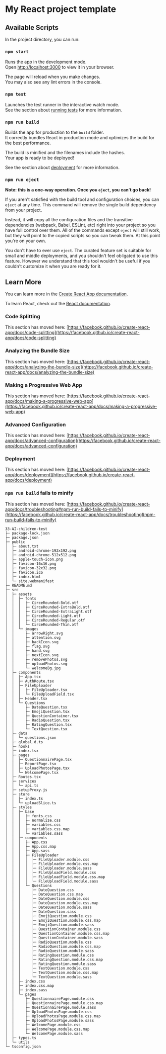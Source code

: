 # My React project template

## Available Scripts

In the project directory, you can run:

### `npm start`

Runs the app in the development mode.\
Open [http://localhost:3000](http://localhost:3000) to view it in your browser.

The page will reload when you make changes.\
You may also see any lint errors in the console.

### `npm test`

Launches the test runner in the interactive watch mode.\
See the section about [running tests](https://facebook.github.io/create-react-app/docs/running-tests) for more information.

### `npm run build`

Builds the app for production to the `build` folder.\
It correctly bundles React in production mode and optimizes the build for the best performance.

The build is minified and the filenames include the hashes.\
Your app is ready to be deployed!

See the section about [deployment](https://facebook.github.io/create-react-app/docs/deployment) for more information.

### `npm run eject`

**Note: this is a one-way operation. Once you `eject`, you can't go back!**

If you aren't satisfied with the build tool and configuration choices, you can `eject` at any time. This command will remove the single build dependency from your project.

Instead, it will copy all the configuration files and the transitive dependencies (webpack, Babel, ESLint, etc) right into your project so you have full control over them. All of the commands except `eject` will still work, but they will point to the copied scripts so you can tweak them. At this point you're on your own.

You don't have to ever use `eject`. The curated feature set is suitable for small and middle deployments, and you shouldn't feel obligated to use this feature. However we understand that this tool wouldn't be useful if you couldn't customize it when you are ready for it.

## Learn More

You can learn more in the [Create React App documentation](https://facebook.github.io/create-react-app/docs/getting-started).

To learn React, check out the [React documentation](https://reactjs.org/).

### Code Splitting

This section has moved here: [https://facebook.github.io/create-react-app/docs/code-splitting](https://facebook.github.io/create-react-app/docs/code-splitting)

### Analyzing the Bundle Size

This section has moved here: [https://facebook.github.io/create-react-app/docs/analyzing-the-bundle-size](https://facebook.github.io/create-react-app/docs/analyzing-the-bundle-size)

### Making a Progressive Web App

This section has moved here: [https://facebook.github.io/create-react-app/docs/making-a-progressive-web-app](https://facebook.github.io/create-react-app/docs/making-a-progressive-web-app)

### Advanced Configuration

This section has moved here: [https://facebook.github.io/create-react-app/docs/advanced-configuration](https://facebook.github.io/create-react-app/docs/advanced-configuration)

### Deployment

This section has moved here: [https://facebook.github.io/create-react-app/docs/deployment](https://facebook.github.io/create-react-app/docs/deployment)

### `npm run build` fails to minify

This section has moved here: [https://facebook.github.io/create-react-app/docs/troubleshooting#npm-run-build-fails-to-minify](https://facebook.github.io/create-react-app/docs/troubleshooting#npm-run-build-fails-to-minify)

```
33-AI-children-test
├─ package-lock.json
├─ package.json
├─ public
│  ├─ about.txt
│  ├─ android-chrome-192x192.png
│  ├─ android-chrome-512x512.png
│  ├─ apple-touch-icon.png
│  ├─ favicon-16x16.png
│  ├─ favicon-32x32.png
│  ├─ favicon.ico
│  ├─ index.html
│  └─ site.webmanifest
├─ README.md
├─ src
│  ├─ assets
│  │  ├─ fonts
│  │  │  ├─ CirceRounded-Bold.otf
│  │  │  ├─ CirceRounded-ExtraBold.otf
│  │  │  ├─ CirceRounded-ExtraLight.otf
│  │  │  ├─ CirceRounded-Light.otf
│  │  │  ├─ CirceRounded-Regular.otf
│  │  │  └─ CirceRounded-Thin.otf
│  │  └─ images
│  │     ├─ arrowRight.svg
│  │     ├─ attention.svg
│  │     ├─ backIcon.svg
│  │     ├─ flag.svg
│  │     ├─ hand.svg
│  │     ├─ nextIcon.svg
│  │     ├─ removePhotos.svg
│  │     ├─ uploadPhotos.svg
│  │     └─ welcomeBg.jpg
│  ├─ components
│  │  ├─ App.tsx
│  │  ├─ AuthRoute.tsx
│  │  ├─ FileUploader
│  │  │  ├─ FileUploader.tsx
│  │  │  └─ FileUploadField.tsx
│  │  ├─ Header.tsx
│  │  └─ Questions
│  │     ├─ DateQuestion.tsx
│  │     ├─ EmojiQuestion.tsx
│  │     ├─ QuestionContainer.tsx
│  │     ├─ RadioQuestion.tsx
│  │     ├─ RatingQuestion.tsx
│  │     └─ TextQuestion.tsx
│  ├─ data
│  │  └─ questions.json
│  ├─ global.d.ts
│  ├─ hooks
│  ├─ index.tsx
│  ├─ pages
│  │  ├─ QuestionnairePage.tsx
│  │  ├─ ReportPage.tsx
│  │  ├─ UploadPhotosPage.tsx
│  │  └─ WelcomePage.tsx
│  ├─ Routes.tsx
│  ├─ services
│  │  └─ api.ts
│  ├─ setupProxy.js
│  ├─ store
│  │  ├─ index.ts
│  │  └─ uploadSlice.ts
│  ├─ styles
│  │  ├─ base
│  │  │  ├─ fonts.css
│  │  │  ├─ normalize.css
│  │  │  ├─ variables.css
│  │  │  ├─ variables.css.map
│  │  │  └─ variables.sass
│  │  ├─ components
│  │  │  ├─ App.css
│  │  │  ├─ App.css.map
│  │  │  ├─ App.sass
│  │  │  ├─ FileUploader
│  │  │  │  ├─ FileUploader.module.css
│  │  │  │  ├─ FileUploader.module.css.map
│  │  │  │  ├─ FileUploader.module.sass
│  │  │  │  ├─ FileUploadField.module.css
│  │  │  │  ├─ FileUploadField.module.css.map
│  │  │  │  └─ FileUploadField.module.sass
│  │  │  └─ Questions
│  │  │     ├─ DateQuestion.css
│  │  │     ├─ DateQuestion.css.map
│  │  │     ├─ DateQuestion.module.css
│  │  │     ├─ DateQuestion.module.css.map
│  │  │     ├─ DateQuestion.module.sass
│  │  │     ├─ DateQuestion.sass
│  │  │     ├─ EmojiQuestion.module.css
│  │  │     ├─ EmojiQuestion.module.css.map
│  │  │     ├─ EmojiQuestion.module.sass
│  │  │     ├─ QuestionContainer.module.css
│  │  │     ├─ QuestionContainer.module.css.map
│  │  │     ├─ QuestionContainer.module.sass
│  │  │     ├─ RadioQuestion.module.css
│  │  │     ├─ RadioQuestion.module.css.map
│  │  │     ├─ RadioQuestion.module.sass
│  │  │     ├─ RatingQuestion.module.css
│  │  │     ├─ RatingQuestion.module.css.map
│  │  │     ├─ RatingQuestion.module.sass
│  │  │     ├─ TextQuestion.module.css
│  │  │     ├─ TextQuestion.module.css.map
│  │  │     └─ TextQuestion.module.sass
│  │  ├─ index.css
│  │  ├─ index.css.map
│  │  ├─ index.sass
│  │  └─ pages
│  │     ├─ QuestionnairePage.module.css
│  │     ├─ QuestionnairePage.module.css.map
│  │     ├─ QuestionnairePage.module.sass
│  │     ├─ UploadPhotosPage.module.css
│  │     ├─ UploadPhotosPage.module.css.map
│  │     ├─ UploadPhotosPage.module.sass
│  │     ├─ WelcomePage.module.css
│  │     ├─ WelcomePage.module.css.map
│  │     └─ WelcomePage.module.sass
│  ├─ types.ts
│  └─ utils
└─ tsconfig.json

```
